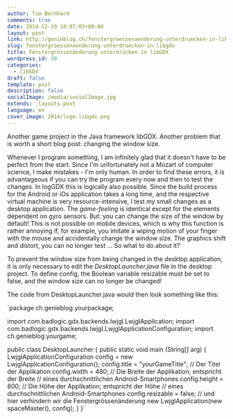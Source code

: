 ```yaml
---
author: Tim Bernhard
comments: true
date: 2014-12-29 18:07:03+00:00
layout: post
link: http://genieblog.ch/fenstergroessenaenderung-unterdruecken-in-libgdx/
slug: fenstergroessenaenderung-unterdruecken-in-libgdx
title: Fenstergrössenänderung unterdrücken in libGDX
wordpress_id: 39
categories:
  - libGDX
draft: false
template: post
description: false
socialImage: /media/socialImage.jpg
extends: _layouts.post
language: en
cover_image: 2014/logo-libgdx.png
---
```


Another game project in the Java framework libGDX.
Another problem that is worth a short blog post: changing the window size.

Whenever I program something, I am infinitely glad that it doesn't have to be perfect from the start.
Since I'm unfortunately not a Mozart of computer science, I make mistakes - I'm only human. 
In order to find these errors, it is advantageous if you can try the program every now and then to test the changes.
In logGDX this is logically also possible. 
Since the build process for the Android or iOs application takes a long time, and the respective virtual machine is very resource-intensive, I test my small changes as a desktop application. 
The _game-feeling_ is identical except for the elements dependent on gyro sensors.
But: you can change the size of the window by default! 
This is not possible on mobile devices, which is why this function is rather annoying if, for example, you imitate a wiping motion of your finger with the mouse and accidentally change the window size. 
The graphics shift and distort, you can no longer test ... So what to do about it?

To prevent the window size from being changed in the desktop application, it is only necessary to edit the _DesktopLauncher.java_ file in the desktop project. 
To define config, the Boolean variable resizable must be set to false, and the window size can no longer be changed!

The code from DesktopLauncher.java would then look something like this:

`package ch.genieblog.yourpackage;

import com.badlogic.gdx.backends.lwjgl.LwjglApplication;
import com.badlogic.gdx.backends.lwjgl.LwjglApplicationConfiguration;
import ch.genieblog.yourgame;

public class DesktopLauncher {
	public static void main (String[] arg) {
		LwjglApplicationConfiguration config = new LwjglApplicationConfiguration();
		config.title = "yourGameTitle"; // Der Titel der Applikation
		config.width = 480; // Die Breite der Applikation; entspricht der Breite 
                                    // eines durchschnittlichen Android-Smartphones
		config.height = 800; // Die Höhe der Applikation; entspricht der Höhe
                                    // eines durchschnittlichen Android-Smartphones
		config.resizable = false; // und hier verhindern wir die Fenstergrössenänderung
		new LwjglApplication(new spaceMaster(), config);
	}
}`
